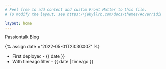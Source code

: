 ```yaml
---
# Feel free to add content and custom Front Matter to this file.
# To modify the layout, see https://jekyllrb.com/docs/themes/#overriding-theme-defaults

layout: home
---
```


Passiontalk Blog

{% assign date = '2022-05-01T23:30:00Z' %}

- First deployed - {{ date }}
- With timeago filter - {{ date | timeago }}